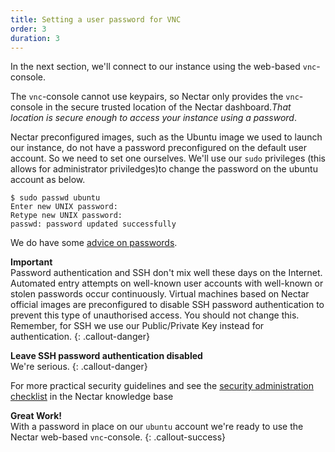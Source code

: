 ```yaml
---
title: Setting a user password for VNC
order: 3
duration: 3
---
```


In the next section, we'll connect to our instance using the web-based `vnc`-console.

The `vnc`-console cannot use keypairs, so Nectar only provides the `vnc`-console in the secure trusted location of the Nectar dashboard.*That location is secure enough to access your instance using a password*.

Nectar preconfigured images, such as the Ubuntu image we used to launch our instance, do not have a password preconfigured on the default user account. So we need to set one ourselves. We'll use our `sudo` privileges (this allows for administrator priviledges)to change the password on the ubuntu account as below.

```
$ sudo passwd ubuntu
Enter new UNIX password:
Retype new UNIX password:
passwd: password updated successfully
```

We do have some [advice on passwords](https://support.ehelp.edu.au/support/solutions/articles/6000213823-passwords).

**Important**  
Password authentication and SSH don't mix well these days on the Internet. Automated entry attempts on well-known user accounts with well-known or stolen passwords occur continuously. Virtual machines based on Nectar official images are preconfigured to disable SSH password authentication to prevent this type of unauthorised access. You should not change this. Remember, for SSH we use our Public/Private Key instead for authentication.
{: .callout-danger}

 **Leave SSH password authentication disabled**  
We're serious.
{: .callout-danger}

For more practical security guidelines and see the [security administration checklist](https://support.ehelp.edu.au/support/solutions/articles/6000091906-security-administration-checklist) in the Nectar knowledge base

**Great Work!**  
With a password in place on our `ubuntu` account we're ready to use the Nectar web-based `vnc`-console.
{: .callout-success}
